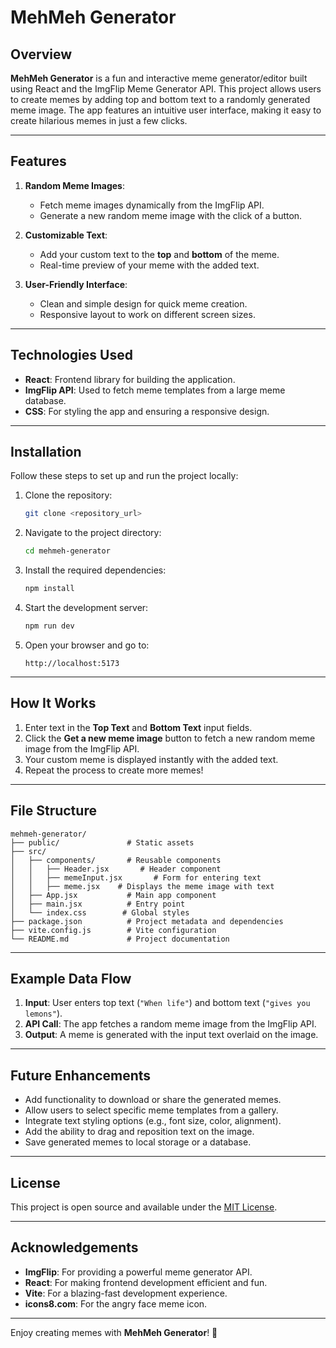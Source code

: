 
# MehMeh Generator

## Overview

**MehMeh Generator** is a fun and interactive meme generator/editor built using React and the ImgFlip Meme Generator API. This project allows users to create memes by adding top and bottom text to a randomly generated meme image. The app features an intuitive user interface, making it easy to create hilarious memes in just a few clicks.

---

## Features

1. **Random Meme Images**:
   - Fetch meme images dynamically from the ImgFlip API.
   - Generate a new random meme image with the click of a button.

2. **Customizable Text**:
   - Add your custom text to the **top** and **bottom** of the meme.
   - Real-time preview of your meme with the added text.

3. **User-Friendly Interface**:
   - Clean and simple design for quick meme creation.
   - Responsive layout to work on different screen sizes.

---

## Technologies Used

- **React**: Frontend library for building the application.
- **ImgFlip API**: Used to fetch meme templates from a large meme database.
- **CSS**: For styling the app and ensuring a responsive design.

---

## Installation

Follow these steps to set up and run the project locally:

1. Clone the repository:

   ```bash
   git clone <repository_url>
   ```

2. Navigate to the project directory:

   ```bash
   cd mehmeh-generator
   ```

3. Install the required dependencies:

   ```bash
   npm install
   ```

4. Start the development server:

   ```bash
   npm run dev
   ```

5. Open your browser and go to:

   ```
   http://localhost:5173
   ```

---

## How It Works

1. Enter text in the **Top Text** and **Bottom Text** input fields.
2. Click the **Get a new meme image** button to fetch a new random meme image from the ImgFlip API.
3. Your custom meme is displayed instantly with the added text.
4. Repeat the process to create more memes!

---

## File Structure

```
mehmeh-generator/
├── public/               # Static assets
├── src/
│   ├── components/       # Reusable components
│   │   ├── Header.jsx       # Header component
│   │   ├── memeInput.jsx       # Form for entering text
│   │   ├── meme.jsx    # Displays the meme image with text
│   ├── App.jsx           # Main app component
│   ├── main.jsx          # Entry point
│   └── index.css        # Global styles
├── package.json          # Project metadata and dependencies
├── vite.config.js        # Vite configuration
└── README.md             # Project documentation
```

---

## Example Data Flow

1. **Input**: User enters top text (`"When life"`) and bottom text (`"gives you lemons"`).
2. **API Call**: The app fetches a random meme image from the ImgFlip API.
3. **Output**: A meme is generated with the input text overlaid on the image.

---

## Future Enhancements

- Add functionality to download or share the generated memes.
- Allow users to select specific meme templates from a gallery.
- Integrate text styling options (e.g., font size, color, alignment).
- Add the ability to drag and reposition text on the image.
- Save generated memes to local storage or a database.

---

## License

This project is open source and available under the [MIT License](LICENSE).

---

## Acknowledgements

- **ImgFlip**: For providing a powerful meme generator API.
- **React**: For making frontend development efficient and fun.
- **Vite**: For a blazing-fast development experience.
- **icons8.com**: For the angry face meme icon.

---

Enjoy creating memes with **MehMeh Generator**! 🎉

